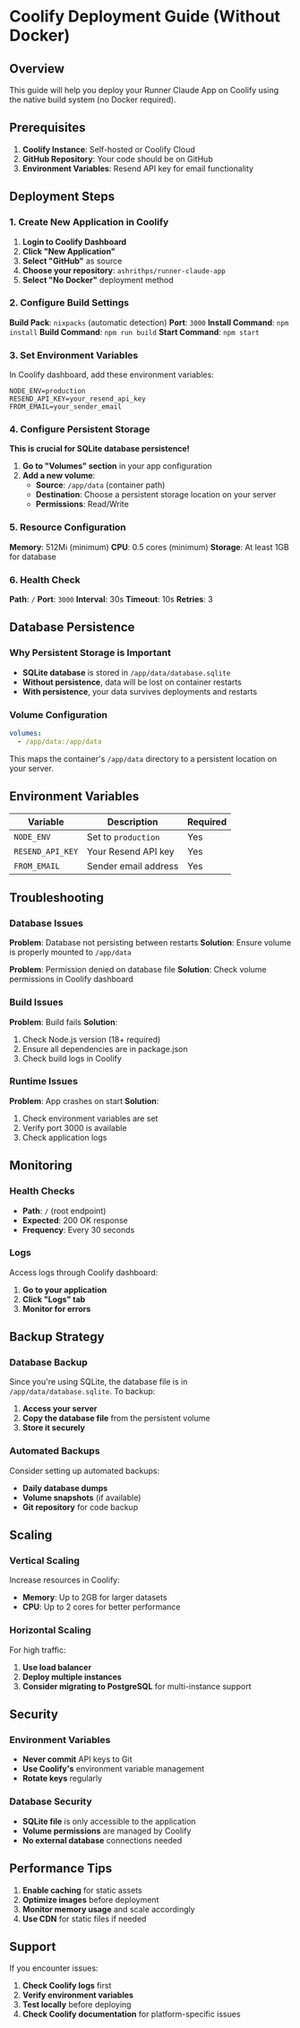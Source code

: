 # Coolify Deployment Guide (Without Docker)

## Overview

This guide will help you deploy your Runner Claude App on Coolify using the native build system (no Docker required).

## Prerequisites

1. **Coolify Instance**: Self-hosted or Coolify Cloud
2. **GitHub Repository**: Your code should be on GitHub
3. **Environment Variables**: Resend API key for email functionality

## Deployment Steps

### 1. Create New Application in Coolify

1. **Login to Coolify Dashboard**
2. **Click "New Application"**
3. **Select "GitHub"** as source
4. **Choose your repository**: `ashrithps/runner-claude-app`
5. **Select "No Docker"** deployment method

### 2. Configure Build Settings

**Build Pack**: `nixpacks` (automatic detection)
**Port**: `3000`
**Install Command**: `npm install`
**Build Command**: `npm run build`
**Start Command**: `npm start`

### 3. Set Environment Variables

In Coolify dashboard, add these environment variables:

```
NODE_ENV=production
RESEND_API_KEY=your_resend_api_key
FROM_EMAIL=your_sender_email
```

### 4. Configure Persistent Storage

**This is crucial for SQLite database persistence!**

1. **Go to "Volumes" section** in your app configuration
2. **Add a new volume**:
   - **Source**: `/app/data` (container path)
   - **Destination**: Choose a persistent storage location on your server
   - **Permissions**: Read/Write

### 5. Resource Configuration

**Memory**: 512Mi (minimum)
**CPU**: 0.5 cores (minimum)
**Storage**: At least 1GB for database

### 6. Health Check

**Path**: `/`
**Port**: `3000`
**Interval**: 30s
**Timeout**: 10s
**Retries**: 3

## Database Persistence

### Why Persistent Storage is Important

- **SQLite database** is stored in `/app/data/database.sqlite`
- **Without persistence**, data will be lost on container restarts
- **With persistence**, your data survives deployments and restarts

### Volume Configuration

```yaml
volumes:
  - /app/data:/app/data
```

This maps the container's `/app/data` directory to a persistent location on your server.

## Environment Variables

| Variable | Description | Required |
|----------|-------------|----------|
| `NODE_ENV` | Set to `production` | Yes |
| `RESEND_API_KEY` | Your Resend API key | Yes |
| `FROM_EMAIL` | Sender email address | Yes |

## Troubleshooting

### Database Issues

**Problem**: Database not persisting between restarts
**Solution**: Ensure volume is properly mounted to `/app/data`

**Problem**: Permission denied on database file
**Solution**: Check volume permissions in Coolify dashboard

### Build Issues

**Problem**: Build fails
**Solution**: 
1. Check Node.js version (18+ required)
2. Ensure all dependencies are in package.json
3. Check build logs in Coolify

### Runtime Issues

**Problem**: App crashes on start
**Solution**:
1. Check environment variables are set
2. Verify port 3000 is available
3. Check application logs

## Monitoring

### Health Checks

- **Path**: `/` (root endpoint)
- **Expected**: 200 OK response
- **Frequency**: Every 30 seconds

### Logs

Access logs through Coolify dashboard:
1. **Go to your application**
2. **Click "Logs" tab**
3. **Monitor for errors**

## Backup Strategy

### Database Backup

Since you're using SQLite, the database file is in `/app/data/database.sqlite`. To backup:

1. **Access your server**
2. **Copy the database file** from the persistent volume
3. **Store it securely**

### Automated Backups

Consider setting up automated backups:
- **Daily database dumps**
- **Volume snapshots** (if available)
- **Git repository** for code backup

## Scaling

### Vertical Scaling

Increase resources in Coolify:
- **Memory**: Up to 2GB for larger datasets
- **CPU**: Up to 2 cores for better performance

### Horizontal Scaling

For high traffic:
1. **Use load balancer**
2. **Deploy multiple instances**
3. **Consider migrating to PostgreSQL** for multi-instance support

## Security

### Environment Variables

- **Never commit** API keys to Git
- **Use Coolify's** environment variable management
- **Rotate keys** regularly

### Database Security

- **SQLite file** is only accessible to the application
- **Volume permissions** are managed by Coolify
- **No external database** connections needed

## Performance Tips

1. **Enable caching** for static assets
2. **Optimize images** before deployment
3. **Monitor memory usage** and scale accordingly
4. **Use CDN** for static files if needed

## Support

If you encounter issues:

1. **Check Coolify logs** first
2. **Verify environment variables**
3. **Test locally** before deploying
4. **Check Coolify documentation** for platform-specific issues 